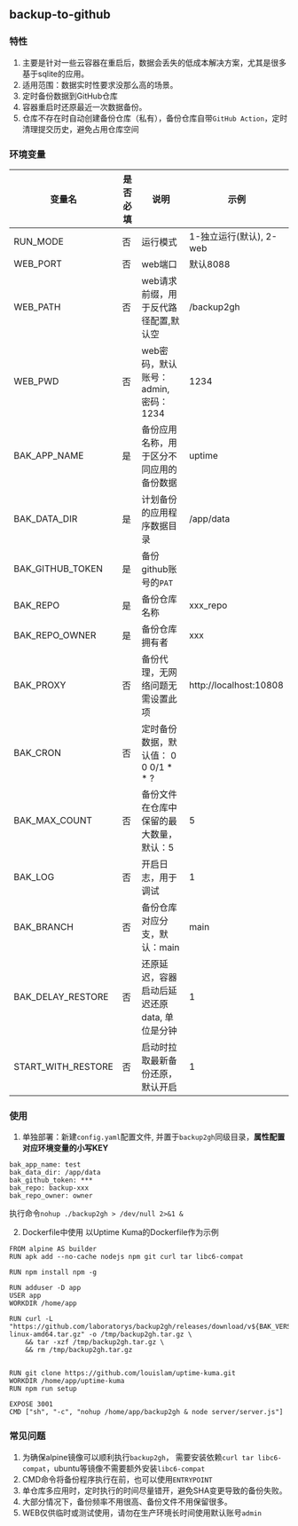 ## backup-to-github
### 特性
1. 主要是针对一些云容器在重启后，数据会丢失的低成本解决方案，尤其是很多基于sqlite的应用。
2. 适用范围：数据实时性要求没那么高的场景。
3. 定时备份数据到GitHub仓库
4. 容器重启时还原最近一次数据备份。
5. 仓库不存在时自动创建备份仓库（私有），备份仓库自带`GitHub Action`，定时清理提交历史，避免占用仓库空间
### 环境变量
| 变量名               | 是否必填 | 说明                         | 示例                     |
|-------------------|------|----------------------------|------------------------|
| RUN_MODE          | 否    | 运行模式                       | 1-独立运行(默认), 2-web      |
| WEB_PORT          | 否    | web端口                      | 默认8088                 |
| WEB_PATH           | 否    | web请求前缀，用于反代路径配置,默认空       | /backup2gh             |
| WEB_PWD           | 否    | web密码，默认账号：admin, 密码：1234  | 1234                   |
| BAK_APP_NAME      | 是    | 备份应用名称，用于区分不同应用的备份数据       | uptime                 |
| BAK_DATA_DIR      | 是    | 计划备份的应用程序数据目录              | /app/data              |
| BAK_GITHUB_TOKEN  | 是    | 备份github账号的`PAT`           |                        |
| BAK_REPO          | 是    | 备份仓库名称                     | xxx_repo               |
| BAK_REPO_OWNER    | 是    | 备份仓库拥有者                    | xxx                    |
| BAK_PROXY         | 否    | 备份代理，无网络问题无需设置此项           | http://localhost:10808 |
| BAK_CRON          | 否    | 定时备份数据，默认值：  0 0 0/1 * * ? |                        |
| BAK_MAX_COUNT     | 否    | 备份文件在仓库中保留的最大数量，默认：5       | 5                      |
| BAK_LOG           | 否    | 开启日志，用于调试                  | 1                      |
| BAK_BRANCH        | 否    | 备份仓库对应分支，默认：main           | main                   |
| BAK_DELAY_RESTORE | 否    | 还原延迟，容器启动后延迟还原data, 单位是分钟  | 1                      |
| START_WITH_RESTORE | 否    | 启动时拉取最新备份还原，默认开启           | 1                      |
### 使用
1. 单独部署：新建`config.yaml`配置文件, 并置于`backup2gh`同级目录，**属性配置对应环境变量的小写KEY**
```
bak_app_name: test
bak_data_dir: /app/data
bak_github_token: ***
bak_repo: backup-xxx
bak_repo_owner: owner
```
执行命令`nohup ./backup2gh > /dev/null 2>&1 &`

2. Dockerfile中使用
以Uptime Kuma的Dockerfile作为示例
```
FROM alpine AS builder
RUN apk add --no-cache nodejs npm git curl tar libc6-compat

RUN npm install npm -g

RUN adduser -D app
USER app
WORKDIR /home/app

RUN curl -L "https://github.com/laboratorys/backup2gh/releases/download/v${BAK_VERSION}/backup2gh-linux-amd64.tar.gz" -o /tmp/backup2gh.tar.gz \
    && tar -xzf /tmp/backup2gh.tar.gz \
    && rm /tmp/backup2gh.tar.gz


RUN git clone https://github.com/louislam/uptime-kuma.git
WORKDIR /home/app/uptime-kuma
RUN npm run setup

EXPOSE 3001
CMD ["sh", "-c", "nohup /home/app/backup2gh & node server/server.js"]
```
### 常见问题
1. 为确保alpine镜像可以顺利执行`backup2gh`， 需要安装依赖`curl tar libc6-compat`，ubuntu等镜像不需要额外安装`libc6-compat`
2. CMD命令将备份程序执行在前，也可以使用`ENTRYPOINT`
3. 单仓库多应用时，定时执行的时间尽量错开，避免SHA变更导致的备份失败。
4. 大部分情况下，备份频率不用很高、备份文件不用保留很多。
5. WEB仅供临时或测试使用，请勿在生产环境长时间使用默认账号`admin`
